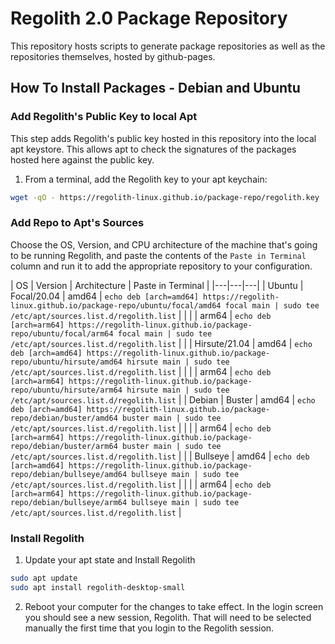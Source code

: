 # Regolith 2.0 Package Repository

This repository hosts scripts to generate package repositories as well as the repositories themselves, hosted by github-pages.

## How To Install Packages - Debian and Ubuntu

### Add Regolith's Public Key to local Apt

This step adds Regolith's public key hosted in this repository into the local apt keystore.  This allows apt to check the signatures of the packages hosted here against the public key.

1. From a terminal, add the Regolith key to your apt keychain:

```bash
wget -qO - https://regolith-linux.github.io/package-repo/regolith.key | sudo apt-key add -
```

### Add Repo to Apt's Sources

Choose the OS, Version, and CPU architecture of the machine that's going to be running Regolith, and paste the contents of the `Paste in Terminal` column and run it to add the appropriate repository to your configuration.

| OS  | Version | Architecture | Paste in Terminal  |
|---|---|---|
| Ubuntu  | Focal/20.04   | amd64 | `echo deb [arch=amd64] https://regolith-linux.github.io/package-repo/ubuntu/focal/amd64 focal main | sudo tee /etc/apt/sources.list.d/regolith.list`  |
|         |               | arm64 | `echo deb [arch=arm64] https://regolith-linux.github.io/package-repo/ubuntu/focal/arm64 focal main | sudo tee /etc/apt/sources.list.d/regolith.list`  |
|         | Hirsute/21.04 | amd64 | `echo deb [arch=amd64] https://regolith-linux.github.io/package-repo/ubuntu/hirsute/amd64 hirsute main | sudo tee /etc/apt/sources.list.d/regolith.list` |
|         |               | arm64 | `echo deb [arch=arm64] https://regolith-linux.github.io/package-repo/ubuntu/hirsute/arm64 hirsute main | sudo tee /etc/apt/sources.list.d/regolith.list` |
| Debian  | Buster        | amd64 | `echo deb [arch=amd64] https://regolith-linux.github.io/package-repo/debian/buster/amd64 buster main | sudo tee /etc/apt/sources.list.d/regolith.list` |
|         |               | arm64 | `echo deb [arch=arm64] https://regolith-linux.github.io/package-repo/debian/buster/arm64 buster main | sudo tee /etc/apt/sources.list.d/regolith.list` |
|         | Bullseye      | amd64 | `echo deb [arch=amd64] https://regolith-linux.github.io/package-repo/debian/bullseye/amd64 bullseye main | sudo tee /etc/apt/sources.list.d/regolith.list` |
|         |               | arm64 | `echo deb [arch=arm64] https://regolith-linux.github.io/package-repo/debian/bullseye/arm64 bullseye main | sudo tee /etc/apt/sources.list.d/regolith.list` |

### Install Regolith

1. Update your apt state and Install Regolith

```bash
sudo apt update
sudo apt install regolith-desktop-small
```

2. Reboot your computer for the changes to take effect.  In the login screen you should see a new session, Regolith.  That will need to be selected manually the first time that you login to the Regolith session.


